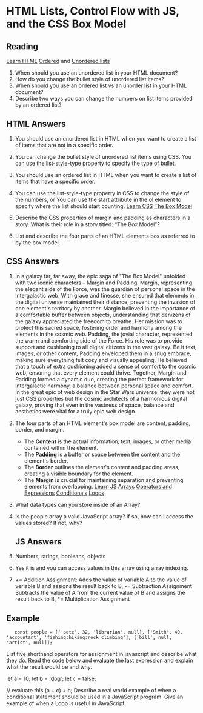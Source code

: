 # HTML Lists, Control Flow with JS, and the CSS Box Model

## Reading
[Learn HTML](https://developer.mozilla.org/en-US/docs/Web/HTML)
[Ordered](https://developer.mozilla.org/en-US/docs/Web/HTML/Element/ol) and [Unordered lists](https://developer.mozilla.org/en-US/docs/Web/HTML/Element/ul)

1. When should you use an unordered list in your HTML document?
1. How do you change the bullet style of unordered list items?
1. When should you use an ordered list vs an unorder list in your HTML document?
1. Describe two ways you can change the numbers on list items provided by an ordered list?
   
## HTML Answers
1. You should use an unordered list in HTML when you want to create a list of items that are not in a specific order.
2. You can change the bullet style of unordered list items using CSS. You can use the list-style-type property to specify the type of bullet.
3. You should use an ordered list in HTML when you want to create a list of items that have a specific order.
4. You can use the list-style-type property in CSS to change the style of the numbers, or You can use the start attribute in the ol element to specify where the list should start counting.
[Learn CSS](https://developer.mozilla.org/en-US/docs/Learn/CSS)
[The Box Model](https://developer.mozilla.org/en-US/docs/Learn/CSS/Building_blocks/The_box_model)

1. Describe the CSS properties of margin and padding as characters in a story. What is their role in a story titled: “The Box Model”?
1. List and describe the four parts of an HTML elements box as referred to by the box model.

## CSS Answers
1. In a galaxy far, far away, the epic saga of "The Box Model" unfolded with two iconic characters – Margin and Padding. Margin, representing the elegant side of the Force, was the guardian of personal space in the intergalactic web. With grace and finesse, she ensured that elements in the digital universe maintained their distance, preventing the invasion of one element's territory by another. Margin believed in the importance of a comfortable buffer between objects, understanding that denizens of the galaxy appreciated the freedom to breathe. Her mission was to protect this sacred space, fostering order and harmony among the elements in the cosmic web. Padding, the jovial character, represented the warm and comforting side of the Force. His role was to provide support and cushioning to all digital citizens in the vast galaxy. Be it text, images, or other content, Padding enveloped them in a snug embrace, making sure everything felt cozy and visually appealing. He believed that a touch of extra cushioning added a sense of comfort to the cosmic web, ensuring that every element could thrive. Together, Margin and Padding formed a dynamic duo, creating the perfect framework for intergalactic harmony, a balance between personal space and comfort. In the great epic of web design in the Star Wars universe, they were not just CSS properties but the cosmic architects of a harmonious digital galaxy, proving that even in the vastness of space, balance and aesthetics were vital for a truly epic web design.
2. The four parts of an HTML element's box model are content, padding, border, and margin.
   *  The **Content** is the actual information, text, images, or other media contained within the element.
   *  The **Padding** is a buffer or space between the content and the element's border.
   *  The **Border** outlines the element's content and padding areas, creating a visible boundary for the element.
   *  The **Margin** is crucial for maintaining separation and preventing elements from overlapping.
[Learn JS](https://developer.mozilla.org/en-US/docs/Learn/JavaScript)
[Arrays](https://developer.mozilla.org/en-US/docs/Learn/JavaScript/First_steps/Arrays) [Operators and Expressions](https://developer.mozilla.org/en-US/docs/Web/JavaScript/Guide/Expressions_and_Operators) [Conditionals](https://developer.mozilla.org/en-US/docs/Learn/JavaScript/Building_blocks/conditionals) [Loops](https://developer.mozilla.org/en-US/docs/Learn/JavaScript/Building_blocks/Looping_code)

1. What data types can you store inside of an Array?
2. Is the people array a valid JavaScript array? If so, how can I access the values stored? If not, why?
   
   ## JS Answers
1. Numbers, strings, booleans, objects
1. Yes it is and you can access values in this array using array indexing.
1. += Addition Assignment: Adds the value of variable A to the value of veriable B and assigns the result back to B, -= Subtraction Assignment Subtracts the value of A from the current value of B and assigns the result back to B, *= Multiplication Assignment

## Example

       const people = [['pete', 32, 'librarian', null], ['Smith', 40, 'accountant', 'fishing:hiking:rock_climbing'], ['bill', null, 'artist', null]];

List five shorthand operators for assignment in javascript and describe what they do.
Read the code below and evaluate the last expression and explain what the result would be and why.

 let a = 10;
 let b = 'dog';
 let c = false;

 // evaluate this
 (a + c) + b;
Describe a real world example of when a conditional statement should be used in a JavaScript program.
Give an example of when a Loop is useful in JavaScript.